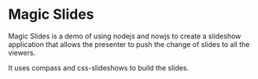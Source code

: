 # Magic Slides

Magic Slides is a demo of using nodejs and nowjs to create a slideshow
application that allows the presenter to push the change of slides to
all the viewers.


It uses compass and css-slideshows to build the slides.

